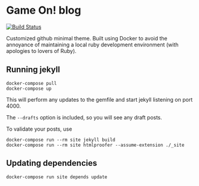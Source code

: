 # Game On! blog

[![Build Status](https://travis-ci.org/gameontext/gameontext.github.io.svg?branch=master)](https://travis-ci.org/gameontext/gameontext.github.io)

Customized github minimal theme. Built using Docker to avoid the annoyance of maintaining a local ruby development environment (with apologies to lovers of Ruby).

## Running jekyll

```
docker-compose pull
docker-compose up
```

This will perform any updates to the gemfile and start jekyll listening on port 4000.

The `--drafts` option is included, so you will see any draft posts.

To validate your posts, use  
```
docker-compose run --rm site jekyll build
docker-compose run --rm site htmlproofer --assume-extension ./_site
```

## Updating dependencies

```
docker-compose run site depends update
```

